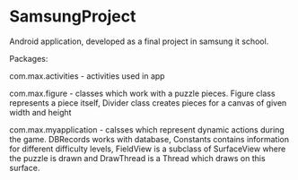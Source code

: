 # SamsungProject
Android application, developed as a final project in samsung it school.


Packages:

com.max.activities - activities used in app

com.max.figure - classes which work with a puzzle pieces. Figure class represents a piece itself, Divider class creates pieces for a canvas of given width and height

com.max.myapplication - calsses which represent dynamic actions during the game. DBRecords works with database, Constants contains information for different difficulty levels, FieldView is a subclass of SurfaceView where the puzzle is drawn and DrawThread is a Thread which draws on this surface.
